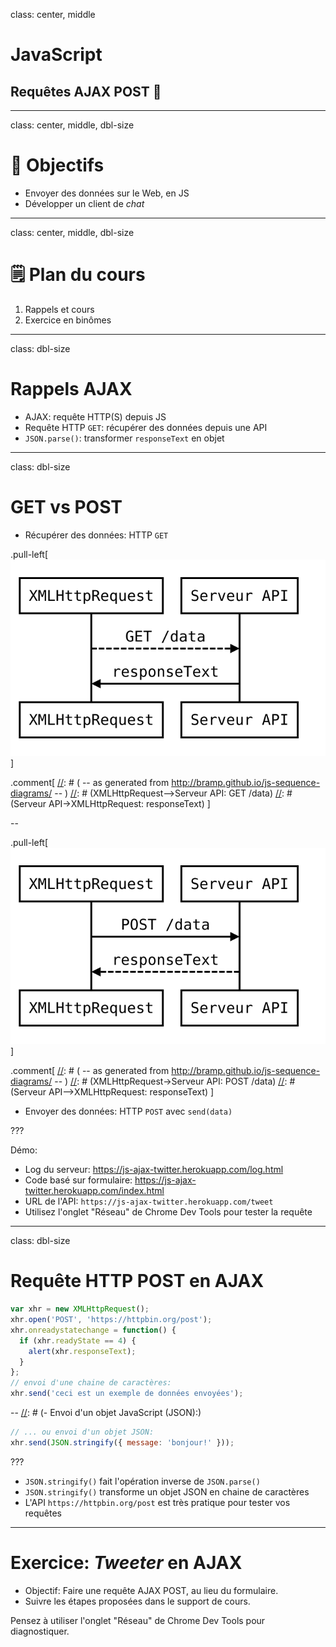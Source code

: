 class: center, middle
# JavaScript
## Requêtes AJAX POST 🚀

---
class: center, middle, dbl-size
# 🎯 Objectifs

- Envoyer des données sur le Web, en JS
- Développer un client de *chat*

---
class: center, middle, dbl-size
# 🗒️ Plan du cours

1. Rappels et cours
2. Exercice en binômes

---
class: dbl-size
# Rappels AJAX

- AJAX: requête HTTP(S) depuis JS
- Requête HTTP `GET`: récupérer des données depuis une API
- `JSON.parse()`: transformer `responseText` en objet

---
class: dbl-size
# GET vs POST

- Récupérer des données: HTTP `GET`

.pull-left[
  ![diagramme get](./diagram-get.svg)
]

.comment[
[//]: # ( -- as generated from http://bramp.github.io/js-sequence-diagrams/ -- )
[//]: # (XMLHttpRequest-->Serveur API: GET /data)
[//]: # (Serveur API->XMLHttpRequest: responseText)
]

--

.pull-left[
  ![diagramme post](./diagram-post.svg)
]

.comment[
[//]: # ( -- as generated from http://bramp.github.io/js-sequence-diagrams/ -- )
[//]: # (XMLHttpRequest->Serveur API: POST /data)
[//]: # (Serveur API-->XMLHttpRequest: responseText)
]

- Envoyer des données: HTTP `POST` avec `send(data)`

???

Démo:

- Log du serveur: https://js-ajax-twitter.herokuapp.com/log.html
- Code basé sur formulaire: https://js-ajax-twitter.herokuapp.com/index.html
- URL de l'API: `https://js-ajax-twitter.herokuapp.com/tweet`
- Utilisez l'onglet "Réseau" de Chrome Dev Tools pour tester la requête

---
class: dbl-size
# Requête HTTP POST en AJAX

[//]: # (- Envoi d'une chaine de caractères:)

```javascript
var xhr = new XMLHttpRequest();
xhr.open('POST', 'https://httpbin.org/post');
xhr.onreadystatechange = function() {
  if (xhr.readyState == 4) {
    alert(xhr.responseText);
  }
};
// envoi d'une chaine de caractères:
xhr.send('ceci est un exemple de données envoyées');
```

--
[//]: # (- Envoi d'un objet JavaScript (JSON):)

```javascript
// ... ou envoi d'un objet JSON:
xhr.send(JSON.stringify({ message: 'bonjour!' }));
```

???

- `JSON.stringify()` fait l'opération inverse de `JSON.parse()`
- `JSON.stringify()` transforme un objet JSON en chaine de caractères
- L'API `https://httpbin.org/post` est très pratique pour tester vos requêtes

---
# Exercice: *Tweeter* en AJAX

- Objectif: Faire une requête AJAX POST, au lieu du formulaire.
- Suivre les étapes proposées dans le support de cours.

Pensez à utiliser l'onglet "Réseau" de Chrome Dev Tools pour diagnostiquer.
